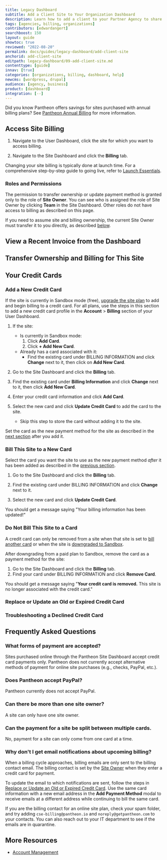 ```yaml
---
title: Legacy Dashboard
subtitle: Add a Client Site to Your Organization Dashboard
description: Learn how to add a client to your Partner Agency to share special features and pricing.
tags: [agencies, billing, organizations]
contributors: [edwardangert]
searchboost: 150
layout: guide
showtoc: true
reviewed: "2022-08-20"
permalink: docs/guides/legacy-dashboard/add-client-site
anchorid: add-client-site
editpath: legacy-dashboard/09-add-client-site.md
contenttype: [guide]
innav: [true]
categories: [organizations, billing, dashboard, help]
newcms: [wordpress, drupal]
audience: [agency, business]
product: [dashboard]
integration: [--]
---
```


<Alert title="Note" type="info">

Did you know Pantheon offers savings for sites purchased with annual billing plans? See [Pantheon Annual Billing](/guides/account-mgmt/plans/pricing) for more information.

</Alert>

## Access Site Billing

1. Navigate to the User Dashboard, click the site for which you want to access billing.

1. Navigate to the Site Dashboard and click the **Billing** tab.

<Alert title="Note" type="info">

Changing your site billing is typically done at launch time. For a comprehensive step-by-step guide to going live, refer to [Launch Essentials](/guides/launch).

</Alert>

### Roles and Permissions

The permission to transfer ownership or update payment method is granted only to the role of **Site Owner**. You can see who is assigned the role of Site Owner by clicking **<span class="glyphicons glyphicons-group"></span> Team** in the Site Dashboard. Other roles do not have access to billing as described on this page.

<Alert title="Note" type="info">

If you need to assume site and billing ownership, the current Site Owner must transfer it to you directly, as described [below](#transfer-ownership-and-billing-for-this-site).

</Alert>

## View a Recent Invoice from the Dashboard

<Partial file="view-invoices.md" />

## Transfer Ownership and Billing for This Site

<Partial file="transfer-ownership-billing-intro.md" />
<Partial file="transfer-ownership-billing-steps.md" />

## Your Credit Cards

### Add a New Credit Card

If the site is currently in Sandbox mode (free), [upgrade the site plan](/guides/launch/plans/) to add and begin billing to a credit card. For all plans, use the steps in this section to add a new credit card profile in the **<span class="glyphicons glyphicons-cogwheel"></span> Account** > **Billing** section of your User Dashboard.

1. If the site:
    - Is currently in Sandbox mode:
        1. Click **Add Card**.
        1. Click **+ Add New Card**.
    - Already has a card associated with it:
        - Find the existing card under BILLING INFORMATION and click **Change** next to it, then click on **Add New Card**.

1. Go to the Site Dashboard and click the **Billing** tab.

1. Find the existing card under **Billing Information** and click **Change** next to it, then click **Add New Card**.

1. Enter your credit card information and click **Add Card**.

1. Select the new card and click **Update Credit Card** to add the card to the site. 
    - Skip this step to store the card without adding it to the site.

Set the card as the new payment method for the site as described in the [next section](#bill-this-site-to-a-new-card) after you add it.

### Bill This Site to a New Card

Select the card you want the site to use as the new payment method _after_ it has been added as described in the [previous section](#add-new-credit-card).

1. Go to the Site Dashboard and click the **Billing** tab.

1. Find the existing card under BILLING INFORMATION and click **Change** next to it.

1. Select the new card and click **Update Credit Card**.

 You should get a message saying "Your billing information has been updated!"

### Do Not Bill This Site to a Card

A credit card can only be removed from a site when that site is set to [bill another card](#bill-this-site-to-a-new-card) or when the site is [downgraded to Sandbox](/guides/legacy-dashboard/site-plan/#cancel-current-plan).

After downgrading from a paid plan to Sandbox, remove the card as a payment method for the site:

1. Go to the Site Dashboard and click the **Billing** tab.
1. Find your card under BILLING INFORMATION and click **Remove Card**.

 You should get a message saying "**Your credit card is removed.** This site is no longer associated with the credit card."

### Replace or Update an Old or Expired Credit Card

<Partial file="replace-credit-card.md" />

### Troubleshooting a Declined Credit Card

<Partial file="billing-declined-card-codes.md" />

## Frequently Asked Questions

### What forms of payment are accepted?

Sites purchased online through the Pantheon Site Dashboard accept credit card payments only. Pantheon does not currently accept alternative methods of payment for online site purchases (e.g., checks, PayPal, etc.).

### Does Pantheon accept PayPal?

Pantheon currently does not accept PayPal.

### Can there be more than one site owner?

A site can only have one site owner.

### Can the payment for a site be split between multiple cards.

No, payment for a site can only come from one card at a time.

### Why don't I get email notifications about upcoming billing?

When a billing cycle approaches, billing emails are only sent to the billing contact email. The billing contact is set by the [Site Owner](#roles-and-permissions) when they enter a credit card for payment.

To update the email to which notifications are sent, follow the steps in [Replace or Update an Old or Expired Credit Card](#replace-or-update-an-old-or-expired-credit-card). Use the same card information with a new email address in the **Add Payment Method** modal to receive emails at a different address while continuing to bill the same card.

If you are the billing contact for an online site plan, check your spam folder, and try adding `cse-billing@pantheon.io` and `noreply@getpantheon.com` to your contacts. You can also reach out to your IT department to see if the emails are in quarantine.

## More Resources

- [Account Management](/manage)
